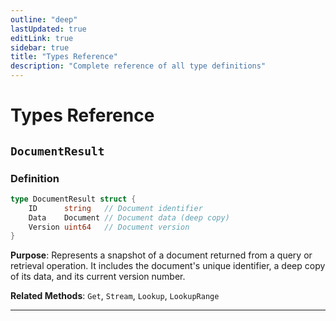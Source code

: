 ```yaml
---
outline: "deep"
lastUpdated: true
editLink: true
sidebar: true
title: "Types Reference"
description: "Complete reference of all type definitions"
---
```

# Types Reference

## `DocumentResult`

### Definition



```go
type DocumentResult struct {
    ID      string   // Document identifier
    Data    Document // Document data (deep copy)
    Version uint64   // Document version
}
```


**Purpose**: Represents a snapshot of a document returned from a query or retrieval operation. It includes the document's unique identifier, a deep copy of its data, and its current version number.

**Related Methods**: `Get`, `Stream`, `Lookup`, `LookupRange`

---

